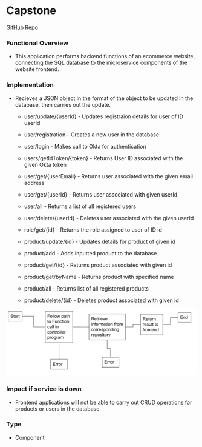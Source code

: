 # Capstone
[GitHub Repo](https://github.com/d-sedano/capstone-project-group-3)
### Functional Overview
- This application performs backend functions of an ecommerce website, connecting the SQL database to the microservice components of the website frontend.
### Implementation
- Recieves a JSON object in the format of the object to be updated in the database, then carries out the update. 

  - user/update/{userId} - Updates registraion details for user of ID userId
  - user/registration - Creates a new user in the database
  - user/login - Makes call to Okta for authentication
  - users/getIdToken/{token} - Returns User ID associated with the given Okta token
  - user/get/{userEmail} - Returns user associated with the given email address
  - user/get/{userId} - Returns user associated with given userId
  - user/all - Returns a list of all registered users
  - user/delete/{userId} - Deletes user associated with the given userId

  - role/get/{id} - Returns the role assigned to user of ID id

  - product/update/{id} - Updates details for product of given id
  - product/add - Adds inputted product to the database
  - product/get/{id} - Returns product associated with given id
  - product/get/byName - Returns product with specified name
  - product/all - Returns list of all registered products
  - product/delete/{id} - Deletes product associated with given id
 
![title](flow.png) 

### Impact if service is down
- Frontend applications will not be able to carry out CRUD operations for products or users in the database. 
### Type
- Component



